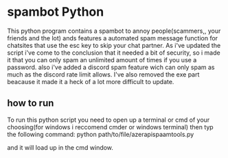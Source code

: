 # spambot Python
 This python program contains a spambot to annoy people(scammers,, your friends and the lot)
 ands features a automated spam message function for chatsites that use the esc key to skip your chat partner.
 As i've updated the script i've come to the conclusion that it needed a bit of security, so i made it that you can only spam an unlimited amount of times if you use a password.
 also i've added a discord spam feature wich can only spam as much as the discord rate limit allows.
 I've also removed the exe part beacause it made it a heck of a lot more difficult to update.
 
 
 ## how to run
 To run this python script you need to open up a terminal or cmd of your choosing(for windows i reccomend cmder or windows terminal) then typ the following command:
 python path/to/file/azerapispaamtools.py
 
 and it will load up in the cmd window.
 
 

